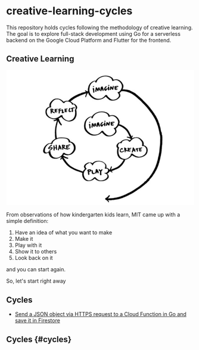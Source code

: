 # creative-learning-cycles

This repository holds cycles following the methodology of creative learning.
The goal is to explore full-stack development using Go for a serverless backend on the Google Cloud Platform and 
Flutter for the frontend.

## Creative Learning

![Creative Learning](assets/creative-learning-cycle.png)

From observations of how kindergarten kids learn, MIT came up with a simple definition:

1. Have an idea of what you want to make
2. Make it
3. Play with it
4. Show it to others
5. Look back on it

and you can start again.

So, let's start right away

## <a id="Cycles"></a>Cycles 

- [Send a JSON object via HTTPS request to a Cloud Function in Go and save it in Firestore](cycle_1/README.md)



## Cycles {#cycles}




